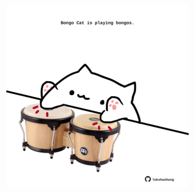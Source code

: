 <!-- built at 12/09/2024, 17:00:43 UTC -->
<p align="center">
  <img width="500" height="500" src="./ReadmeImage.svg">
</p>
